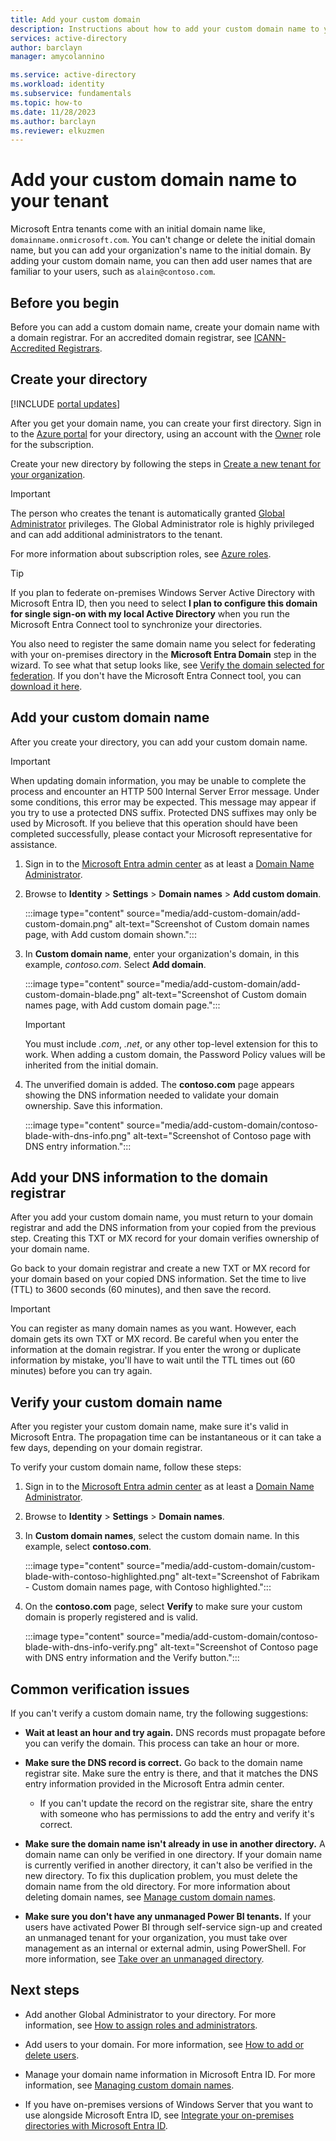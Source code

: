 ```yaml
---
title: Add your custom domain
description: Instructions about how to add your custom domain name to your tenant.
services: active-directory
author: barclayn
manager: amycolannino

ms.service: active-directory
ms.workload: identity
ms.subservice: fundamentals
ms.topic: how-to
ms.date: 11/28/2023
ms.author: barclayn
ms.reviewer: elkuzmen
---
```

# Add your custom domain name to your tenant

Microsoft Entra tenants come with an initial domain name like, `domainname.onmicrosoft.com`. You can't change or delete the initial domain name, but you can add your organization's name to the initial domain. By adding your custom domain name, you can then add user names that are familiar to your users, such as `alain@contoso.com`.

## Before you begin

Before you can add a custom domain name, create your domain name with a domain registrar. For an accredited domain registrar, see [ICANN-Accredited Registrars](https://www.icann.org/registrar-reports/accredited-list.html).

## Create your directory

[!INCLUDE [portal updates](~/includes/portal-update.md)]

After you get your domain name, you can create your first directory. Sign in to the [Azure portal](https://portal.azure.com) for your directory, using an account with the [Owner](/azure/role-based-access-control/built-in-roles#owner) role for the subscription.

Create your new directory by following the steps in [Create a new tenant for your organization](./create-new-tenant.md#create-a-new-tenant-for-your-organization).

> [!IMPORTANT]
> The person who creates the tenant is automatically granted [Global Administrator](~/identity/role-based-access-control/permissions-reference.md#global-administrator) privileges. The Global Administrator role is highly privileged and can add additional administrators to the tenant.

For more information about subscription roles, see [Azure roles](/azure/role-based-access-control/rbac-and-directory-admin-roles#azure-roles).

> [!TIP]
> If you plan to federate on-premises Windows Server Active Directory with Microsoft Entra ID, then you need to select **I plan to configure this domain for single sign-on with my local Active Directory** when you run the Microsoft Entra Connect tool to synchronize your directories.
>
> You also need to register the same domain name you select for federating with your on-premises directory in the **Microsoft Entra Domain** step in the wizard. To see what that setup looks like, see [Verify the domain selected for federation](~/identity/hybrid/connect/how-to-connect-install-custom.md#verify-the-azure-ad-domain-selected-for-federation). If you don't have the Microsoft Entra Connect tool, you can [download it here](https://go.microsoft.com/fwlink/?LinkId=615771).

## Add your custom domain name

After you create your directory, you can add your custom domain name.

> [!IMPORTANT]
> When updating domain information, you may be unable to complete the process and encounter an HTTP 500 Internal Server Error message. Under some conditions, this error may be expected. This message may appear if you try to use a protected DNS suffix. Protected DNS suffixes may only be used by Microsoft. If you believe that this operation should have been completed successfully, please contact your Microsoft representative for assistance. 

1. Sign in to the [Microsoft Entra admin center](https://entra.microsoft.com) as at least a [Domain Name Administrator](~/identity/role-based-access-control/permissions-reference.md#domain-name-administrator).

1. Browse to **Identity** > **Settings** > **Domain names** > **Add custom domain**.

   :::image type="content" source="media/add-custom-domain/add-custom-domain.png" alt-text="Screenshot of Custom domain names page, with Add custom domain shown.":::

1. In **Custom domain name**, enter your organization's domain, in this example, *contoso.com*. Select **Add domain**.

   :::image type="content" source="media/add-custom-domain/add-custom-domain-blade.png" alt-text="Screenshot of Custom domain names page, with Add custom domain page.":::

    > [!IMPORTANT]
    > You must include *.com*, *.net*, or any other top-level extension for this to work. When adding a custom domain, the Password Policy values will be inherited from the initial domain.

1. The unverified domain is added. The **contoso.com** page appears showing the DNS information needed to validate your domain ownership. Save this information.

   :::image type="content" source="media/add-custom-domain/contoso-blade-with-dns-info.png" alt-text="Screenshot of Contoso page with DNS entry information.":::

## Add your DNS information to the domain registrar

After you add your custom domain name, you must return to your domain registrar and add the DNS information from your copied from the previous step. Creating this TXT or MX record for your domain verifies ownership of your domain name.

Go back to your domain registrar and create a new TXT or MX record for your domain based on your copied DNS information. Set the time to live (TTL) to 3600 seconds (60 minutes), and then save the record.

> [!IMPORTANT]
> You can register as many domain names as you want. However, each domain gets its own TXT or MX record. Be careful when you enter the information at the domain registrar. If you enter the wrong or duplicate information by mistake, you'll have to wait until the TTL times out (60 minutes) before you can try again.

## Verify your custom domain name

After you register your custom domain name, make sure it's valid in Microsoft Entra. The propagation time can be instantaneous or it can take a few days, depending on your domain registrar.

To verify your custom domain name, follow these steps:

1. Sign in to the [Microsoft Entra admin center](https://entra.microsoft.com) as at least a [Domain Name Administrator](~/identity/role-based-access-control/permissions-reference.md#domain-name-administrator).

1. Browse to **Identity** > **Settings** > **Domain names**.

1. In **Custom domain names**, select the custom domain name. In this example, select **contoso.com**.

   :::image type="content" source="media/add-custom-domain/custom-blade-with-contoso-highlighted.png" alt-text="Screenshot of Fabrikam - Custom domain names page, with Contoso highlighted.":::

1. On the **contoso.com** page, select **Verify** to make sure your custom domain is properly registered and is valid.

   :::image type="content" source="media/add-custom-domain/contoso-blade-with-dns-info-verify.png" alt-text="Screenshot of Contoso page with DNS entry information and the Verify button.":::

## Common verification issues

If you can't verify a custom domain name, try the following suggestions:

- **Wait at least an hour and try again.** DNS records must propagate before you can verify the domain. This process can take an hour or more.
 
- **Make sure the DNS record is correct.** Go back to the domain name registrar site. Make sure the entry is there, and that it matches the DNS entry information provided in the Microsoft Entra admin center.

   - If you can't update the record on the registrar site, share the entry with someone who has permissions to add the entry and verify it's correct.

- **Make sure the domain name isn't already in use in another directory.** A domain name can only be verified in one directory. If your domain name is currently verified in another directory, it can't also be verified in the new directory. To fix this duplication problem, you must delete the domain name from the old directory. For more information about deleting domain names, see [Manage custom domain names](~/identity/users/domains-manage.md).

- **Make sure you don't have any unmanaged Power BI tenants.** If your users have activated Power BI through self-service sign-up and created an unmanaged tenant for your organization, you must take over management as an internal or external admin, using PowerShell. For more information, see [Take over an unmanaged directory](~/identity/users/domains-admin-takeover.md).

## Next steps

- Add another Global Administrator to your directory. For more information, see [How to assign roles and administrators](./how-subscriptions-associated-directory.md).

- Add users to your domain. For more information, see [How to add or delete users](./add-users.md).

- Manage your domain name information in Microsoft Entra ID. For more information, see [Managing custom domain names](~/identity/users/domains-manage.md).

- If you have on-premises versions of Windows Server that you want to use alongside Microsoft Entra ID, see [Integrate your on-premises directories with Microsoft Entra ID](~/identity/hybrid/whatis-hybrid-identity.md).

